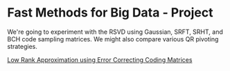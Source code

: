 # Fast Methods for Big Data - Project
We're going to experiment with the RSVD using Gaussian, SRFT, SRHT, and BCH code sampling matrices.
We might also compare various QR pivoting strategies.


[Low Rank Approximation using Error Correcting Coding Matrices](http://machinelearning.wustl.edu/mlpapers/paper_files/icml2015_ubaru15.pdf)
